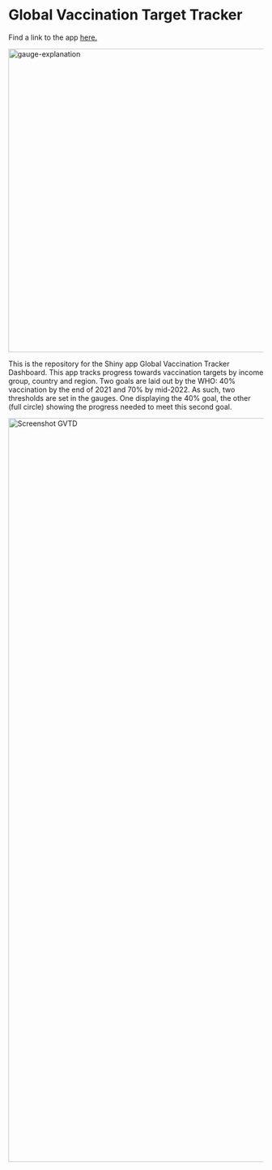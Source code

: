# Global Vaccination Target Tracker

Find a link to the app [here.](https://cds-tools.shinyapps.io/Vaccine-progress/)

<img width="600" style="padding-right:100" alt="gauge-explanation" src="https://user-images.githubusercontent.com/74201925/147163413-f4eb3734-0ff1-4b1e-ab72-6ff7dba572ce.png">

This is the repository for the Shiny app Global Vaccination Tracker Dashboard. This app tracks progress towards vaccination targets by income group, country and region. Two goals are laid out by the WHO: 40% vaccination by the end of 2021 and 70% by mid-2022. As such, two thresholds are set in the gauges. One displaying the 40% goal, the other (full circle) showing the progress needed to meet this second goal. 

<img width="1470" alt="Screenshot GVTD " src="https://user-images.githubusercontent.com/74201925/147163089-7043db86-53bc-4895-94ce-26256dab6a30.png">

